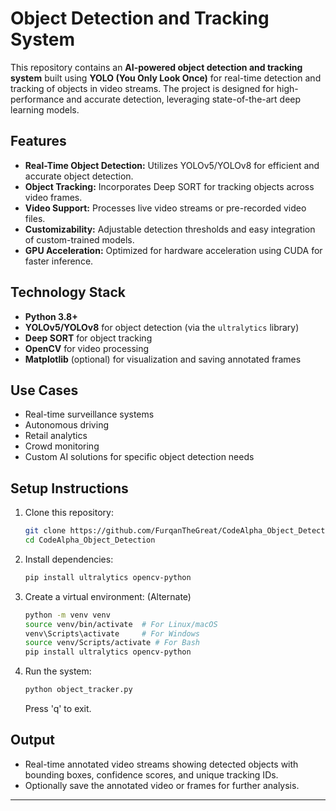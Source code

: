 Object Detection and Tracking System
====================================

This repository contains an **AI-powered object detection and tracking system** built using **YOLO (You Only Look Once)** for real-time detection and tracking of objects in video streams. The project is designed for high-performance and accurate detection, leveraging state-of-the-art deep learning models.

Features
--------

-   **Real-Time Object Detection:** Utilizes YOLOv5/YOLOv8 for efficient and accurate object detection.
-   **Object Tracking:** Incorporates Deep SORT for tracking objects across video frames.
-   **Video Support:** Processes live video streams or pre-recorded video files.
-   **Customizability:** Adjustable detection thresholds and easy integration of custom-trained models.
-   **GPU Acceleration:** Optimized for hardware acceleration using CUDA for faster inference.

Technology Stack
----------------

-   **Python 3.8+**
-   **YOLOv5/YOLOv8** for object detection (via the `ultralytics` library)
-   **Deep SORT** for object tracking
-   **OpenCV** for video processing
-   **Matplotlib** (optional) for visualization and saving annotated frames

Use Cases
---------

-   Real-time surveillance systems
-   Autonomous driving
-   Retail analytics
-   Crowd monitoring
-   Custom AI solutions for specific object detection needs

Setup Instructions
------------------

1. Clone this repository:

   ```bash
   git clone https://github.com/FurqanTheGreat/CodeAlpha_Object_Detection.git
   cd CodeAlpha_Object_Detection
   ```

2.  Install dependencies:

    ```bash
    pip install ultralytics opencv-python
    ```

3.  Create a virtual environment: (Alternate)

    ```bash
    python -m venv venv
    source venv/bin/activate  # For Linux/macOS
    venv\Scripts\activate     # For Windows
    source venv/Scripts/activate # For Bash
    pip install ultralytics opencv-python
    ```

4.  Run the system:

    ```bash
    python object_tracker.py
    ```

    Press 'q' to exit.

Output
------

-   Real-time annotated video streams showing detected objects with bounding boxes, confidence scores, and unique tracking IDs.
-   Optionally save the annotated video or frames for further analysis.

* * * * *

